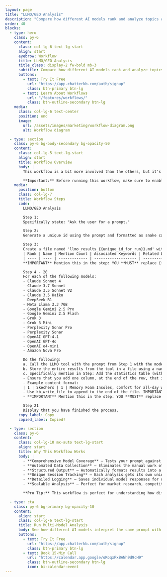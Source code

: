 ```yaml
---
layout: page
title: "LLMO/GEO Analysis"
description: "Compare how different AI models rank and analyze topics across 16 leading language models simultaneously."
order: 40
blocks:
  - type: hero
    class: py-6
    content:
      class: col-lg-6 text-lg-start
      align: start
      eyebrow: Workflow
      title: LLMO/GEO Analysis
      title_class: display-2 fw-bold mb-3
      subtitle: Compare how different AI models rank and analyze topics across 16 leading language models simultaneously.
      buttons:
        - text: Try It Free
          url: "https://app.chatterkb.com/auth/signup"
          class: btn-primary btn-lg
        - text: Learn About Workflows
          url: "/features/workflows/"
          class: btn-outline-secondary btn-lg
    media:
      class: col-lg-6 text-center
      position: end
      image:
        url: /assets/images/marketing/workflow-diagram.png
        alt: Workflow diagram

  - type: section
    class: py-6 bg-body-secondary bg-opacity-50
    content:
      class: col-lg-5 text-lg-start
      align: start
      title: Workflow Overview
      body: |
        This workflow is a bit more involved than the others, but it's still easy to follow and showcases the incredible control you have over complex, multi-step processes. You'll run the same prompt across 16 different AI models and automatically compile the results into a comprehensive analysis table.

        **Important:** Before running this workflow, make sure to enable the LLMO/GEO tool in your knowledge base settings.
    media:
      position: bottom
      class: col-lg-7
      title: Workflow Steps
      code: |
        LLMO/GEO Analysis

        Step 1:
        Specifically state: "Ask the user for a prompt."

        Step 2:
        Generate a unique id using the prompt and formatted as snake case and store it in memory in a key called "unique_id_for_run".

        Step 3:
        Create a file named 'llmo_results_{{unique_id_for_run}}.md' with the following table structure:
        | Rank | Name | Mention Count | Associated Keywords | Related Links | Model |
        | ---- | ---- | ------------- | ------------------- | ------------- | ----- |
        **IMPORTANT** Mention this in the step: YOU **MUST** replace {{unique_id_for_run}} with the value found in memory for "unique_id_for_run".

        Step 4 - 20
        For each of the following models:
        - Claude Sonnet 4
        - Claude 3.7 Sonnet
        - Claude 3.5 Sonnet V2
        - Claude 3.5 Haiku
        - DeepSeek-R1
        - Meta Llama 3.3 70B
        - Google Gemini 2.5 Pro
        - Google Gemini 2.5 Flash
        - Grok 3
        - Grok 3 Mini
        - Perplexity Sonar Pro
        - Perplexity Sonar
        - OpenAI GPT-4.1
        - OpenAI GPT-4o
        - OpenAI o4-mini
        - Amazon Nova Pro

        Do the following:
        a. Call the LLMO tool with the prompt from Step 1 with the model.
        b. Store the entire results from the tool in a file using a name like {{model_name}}_{{unique_id_for_run}}.md'
        c. Specifically mention in Step: Add the statistics table (without the header) from the LLMO results as new rows in the 'llmo_results_{{unique_id_for_run}}.md' table.
        - Ensure that you add one column, at the end of the row, that includes the model name. Each row **must** contain values (even if blank) for Rank, Name, Mention Count, Associated Keywords, Related Links (where applicable), and Model (**IMPORTANT** do **not** include headers).
        - Example content format:
        | 1 | Skechers | 1 | Memory Foam Insoles, comfort for all-day wear | | Claude Sonnet 4 |
        - Use kb_write_file to append to the end of the file. IMPORTANT: You must use the default model for the steps. The model mentioned here is only for the llmo tool call.
        - **IMPORTANT** Mention this in the step: YOU **MUST** replace {{unique_id_for_run}} with the value found in memory for "unique_id_for_run".

        Step 21
        Display that you have finished the process.
      copy_label: Copy
      copied_label: Copied!

  - type: section
    class: py-6
    content:
      class: col-lg-10 mx-auto text-lg-start
      align: start
      title: Why This Workflow Works
      body: |
        - **Comprehensive Model Coverage** — Tests your prompt against 16 different AI models to reveal biases and variations in responses
        - **Automated Data Collection** — Eliminates the manual work of running the same prompt across multiple models
        - **Structured Output** — Automatically formats results into a comparative table for easy analysis
        - **Unique Session Tracking** — Each analysis gets its own unique identifier to prevent data mixing
        - **Detailed Logging** — Saves individual model responses for deeper investigation
        - **Scalable Analysis** — Perfect for market research, competitive analysis, or AI model evaluation

        **Pro Tip:** This workflow is perfect for understanding how different AI models interpret the same business question, helping you choose the right model for specific tasks or identify consensus vs. outlier responses.

  - type: cta
    class: py-6 bg-primary bg-opacity-10
    content:
      align: start
      class: col-lg-6 text-lg-start
      title: Run Multi-Model Analysis
      body: See how different AI models interpret the same prompt with ChatterKB's advanced workflow automation.
      buttons:
        - text: Try It Free
          url: "https://app.chatterkb.com/auth/signup"
          class: btn-primary btn-lg
        - text: Book 15-Min Call
          url: "https://calendar.app.google/oKoqxPxBANh9d9cH9"
          class: btn-outline-secondary btn-lg
          icon: bi-calendar-event
---
```

